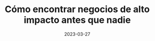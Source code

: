 ---
episode: 87
date: "2023-03-27"
title: Cómo encontrar negocios de alto impacto antes que nadie
guest: Paula Enei
business: Platanus Ventures
category: Founder
description: Acompáñanos con Paula Enei, Cofundadora y Partner en Platanus Ventures, la aceleradora latinoamericana que está encontrando los negocios de alto impacto de la próxima generación antes que nadie.
insights:
  - <b>Resiste la urgencia de crecer tu equipo.</b> Paula nos cuenta que uno de los errores más importantes que puede cometer un fundador es crecer su equipo demasiado rápido creyendo que más personas equivaldrá a menos problemas.
  - <b>Si tu negocio es de tecnología, necesitas un cofundador técnico.</b> En Platanus Ventures sólo invierten en startups que tienen al menos un cofundador que sepa programar o esté capacitado para resolver el problema tecnológico que pretende atacar su startup.
  - <b>La cohesión del equipo importa más que la solución.</b> La segunda puede cambiar, pero cuando la primera no funciona bien, Paula y su equipo prefieren no invertir.
---